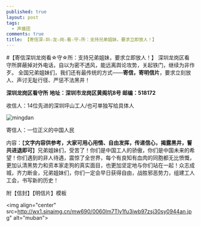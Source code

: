 ```yaml
---
published: true
layout: post
tags:
  - 声援团
comments: true
title: 【寄信深☆圳☆龙☆岗☆看☆守☆所：支持兄弟姐妹，要求立即放人！】
---
```


#【寄信深圳龙岗看☆守☆所：支持兄弟姐妹，要求立即放人！】
深圳龙岗区看守所屏蔽掉对外电话，自以为密不透风，能远离舆论攻势，关起铁门，继续为非作歹。
全国兄弟姐妹们，我们还有最传统的方式——**寄信，寄明信片**，要求立刻放人、声讨无耻行径、严惩不法黑井！

**深圳龙岗区看守所**
**地址：深圳市龙岗区黄阁坑8号		邮编：518172**

收信人：14位先进的深圳坪山工人/也可单独写给具体人

<img align="center" src="http://wx2.sinaimg.cn/mw690/0060lm7Tly1fu3ikhfkl9j30uo0ecgmg.jpg" alt="mingdan">

寄信人：一位正义的中国人民

内容：【**文字内容供参考，大家可用心用情、自由发挥，传递信心，揭露黑井，誓共进退即可**】兄弟姐妹们，受苦了！你们是中国工人的骄傲，你们是中国未来的希望！你们遇到的非人待遇，震惊了全世界，每个有良知有血肉的同胞都无比愤慨，更加认清黑势力和资本家走狗的真实面目，也更加坚定地与你们站在一起！众志成城，齐力断金，兄弟姐妹们，你们一定会早日获得自由，战胜邪恶势力，组建工人工会，书写新的历史！

附【信封】【明信片】模板

<img align="center" src=http://wx1.sinaimg.cn/mw690/0060lm7Tly1fu3iwb97zsj30sy0944an.jpg" alt="muban">

